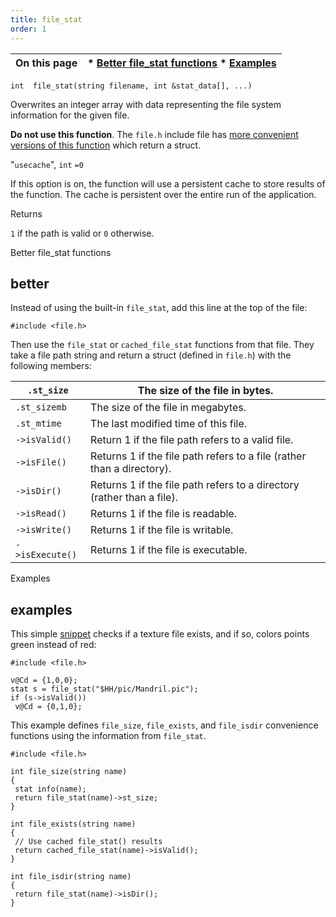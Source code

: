 ```yaml
---
title: file_stat
order: 1
---
```

| On this page | * [Better file_stat functions](#better) * [Examples](#examples) |
| --- | --- |

`int  file_stat(string filename, int &stat_data[], ...)`

Overwrites an integer array with data representing the file system
information for the given file.

**Do not use this function**. The `file.h` include file has [more convenient versions of this function](file_stat.html#better) which return a struct.

"`usecache`",
`int`
`=0`

If this option is on, the function will use a persistent cache to store results of the function. The cache is persistent over the entire run of the application.

Returns

`1` if the path is valid or `0` otherwise.

Better file_stat functions

## better

Instead of using the built-in `file_stat`, add this line at the top of the file:

```vex
#include <file.h>

```

Then use the `file_stat` or `cached_file_stat` functions from that file. They take a file path string and return a struct (defined in `file.h`) with the following members:

| `.st_size` | The size of the file in bytes. |
| --- | --- |
| `.st_sizemb` | The size of the file in megabytes. |
| `.st_mtime` | The last modified time of this file. |
| `->isValid()` | Return 1 if the file path refers to a valid file. |
| `->isFile()` | Returns 1 if the file path refers to a file (rather than a directory). |
| `->isDir()` | Returns 1 if the file path refers to a directory (rather than a file). |
| `->isRead()` | Returns 1 if the file is readable. |
| `->isWrite()` | Returns 1 if the file is writable. |
| `->isExecute()` | Returns 1 if the file is executable. |

Examples

## examples

This simple [snippet](../snippets.html) checks if a texture file exists, and if so, colors points green instead of red:

```vex
#include <file.h>

v@Cd = {1,0,0};
stat s = file_stat("$HH/pic/Mandril.pic");
if (s->isValid())
 v@Cd = {0,1,0};

```

This example defines `file_size`, `file_exists`, and `file_isdir` convenience functions using the information from `file_stat`.

```vex
#include <file.h>

int file_size(string name)
{
 stat info(name);
 return file_stat(name)->st_size;
}

int file_exists(string name)
{
 // Use cached file_stat() results
 return cached_file_stat(name)->isValid();
}

int file_isdir(string name)
{
 return file_stat(name)->isDir();
}

```
